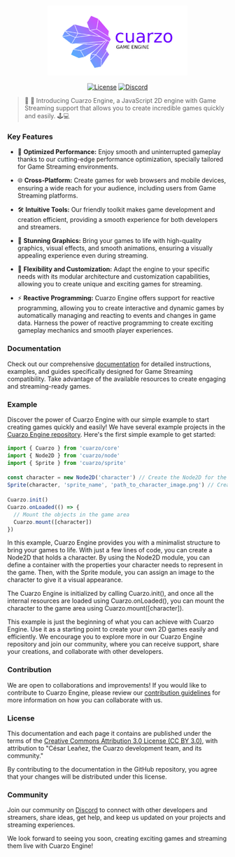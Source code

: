 <div align="center">
<img src="logo.png" alt="Cuarzo Engine Logo" width="320px" />

[![License](https://img.shields.io/badge/license-MIT-blue.svg)](LICENSE)
[![Discord](https://img.shields.io/badge/chat-discord-blue?style=flat&logo=discord)](https://discord.gg/fnc9WWnY)

</div>

> 🚀 🙉 Introducing Cuarzo Engine, a JavaScript 2D engine with Game Streaming support that allows you to create incredible games quickly and easily. 🕹️💻

### Key Features

- 🚀 **Optimized Performance:** Enjoy smooth and uninterrupted gameplay thanks to our cutting-edge performance optimization, specially tailored for Game Streaming environments.

- 🌐 **Cross-Platform:** Create games for web browsers and mobile devices, ensuring a wide reach for your audience, including users from Game Streaming platforms.

- 🛠️ **Intuitive Tools:** Our friendly toolkit makes game development and creation efficient, providing a smooth experience for both developers and streamers.

- 🎨 **Stunning Graphics:** Bring your games to life with high-quality graphics, visual effects, and smooth animations, ensuring a visually appealing experience even during streaming.

- 🧩 **Flexibility and Customization:** Adapt the engine to your specific needs with its modular architecture and customization capabilities, allowing you to create unique and exciting games for streaming.

- ⚡️ **Reactive Programming:** Cuarzo Engine offers support for reactive programming, allowing you to create interactive and dynamic games by automatically managing and reacting to events and changes in game data. Harness the power of reactive programming to create exciting gameplay mechanics and smooth player experiences.

### Documentation

Check out our comprehensive [documentation](https://github.com/gabriedev/cuarzo-docs) for detailed instructions, examples, and guides specifically designed for Game Streaming compatibility. Take advantage of the available resources to create engaging and streaming-ready games.

### Example

Discover the power of Cuarzo Engine with our simple example to start creating games quickly and easily! We have several example projects in the [Cuarzo Engine repository](https://github.com/gabriedev/cuarzo). Here's the first simple example to get started:

```js
import { Cuarzo } from 'cuarzo/core'
import { Node2D } from 'cuarzo/node'
import { Sprite } from 'cuarzo/sprite'

const character = new Node2D('character') // Create the Node2D for the game character
Sprite(character, 'sprite_name', 'path_to_character_image.png') // Create the character Sprite

Cuarzo.init()
Cuarzo.onLoaded(() => {
  // Mount the objects in the game area
  Cuarzo.mount([character])
})
```

In this example, Cuarzo Engine provides you with a minimalist structure to bring your games to life. With just a few lines of code, you can create a Node2D that holds a character. By using the Node2D module, you can define a container with the properties your character needs to represent in the game. Then, with the Sprite module, you can assign an image to the character to give it a visual appearance.

The Cuarzo Engine is initialized by calling Cuarzo.init(), and once all the internal resources are loaded using Cuarzo.onLoaded(), you can mount the character to the game area using Cuarzo.mount([character]).

This example is just the beginning of what you can achieve with Cuarzo Engine. Use it as a starting point to create your own 2D games easily and efficiently. We encourage you to explore more in our Cuarzo Engine repository and join our community, where you can receive support, share your creations, and collaborate with other developers.

### Contribution

We are open to collaborations and improvements! If you would like to contribute to Cuarzo Engine, please review our [contribution guidelines](CONTRIBUTING.md) for more information on how you can collaborate with us.

### License

This documentation and each page it contains are published under the terms of the [Creative Commons Attribution 3.0 License (CC BY 3.0)](https://creativecommons.org/licenses/by/3.0/), with attribution to "César Leañez, the Cuarzo development team, and its community."

By contributing to the documentation in the GitHub repository, you agree that your changes will be distributed under this license.

### Community

Join our community on [Discord](https://discord.gg/fnc9WWnY) to connect with other developers and streamers, share ideas, get help, and keep us updated on your projects and streaming experiences.

We look forward to seeing you soon, creating exciting games and streaming them live with Cuarzo Engine!
